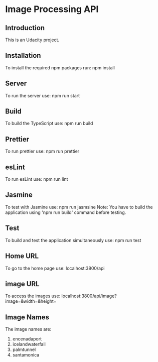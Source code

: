 # Image Processing API

## Introduction
This is an Udacity project.

## Installation
To install the required npm packages run: npm install

## Server
To run the server use: npm run start

## Build
To build the TypeScript use: npm run build

## Prettier
To run prettier use: npm run prettier

## esLint
To run esLint use: npm run lint

## Jasmine
To test with Jasmine use: npm run jasmsine
Note: You have to build the application using 'npm run build' command before testing.

## Test
To build and test the application simultaneously use: npm run test

## Home URL
To go to the home page use: localhost:3800/api

## image URL
To access the images use: 
localhost:3800/api/image?image=<name of image>&width=<number>&height=<number>

## Image Names
The image names are:

1. encenadaport
2. icelandwaterfall
3. palmtunnel
4. santamonica




